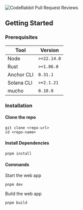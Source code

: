 ![CodeRabbit Pull Request Reviews](https://img.shields.io/coderabbit/prs/github/EpicentralLabs/solana-opx?utm_source=oss&utm_medium=github&utm_campaign=EpicentralLabs%2Fsolana-opx&labelColor=171717&color=FF570A&link=https%3A%2F%2Fcoderabbit.ai&label=CodeRabbit+Reviews)

## Getting Started

### Prerequisites
| Tool        | Version     |
|-------------|-------------|
| Node        | `>=22.14.0` |
| Rust        | `>=1.86.0`  |
| Anchor CLI  | `0.31.1`    |
| Solana CLI  | `>=2.1.21`  |
| mucho       | `0.10.0`    |

### Installation

#### Clone the repo

```shell
git clone <repo-url>
cd <repo-name>
```

#### Install Dependencies

```shell
pnpm install
```

#### Commands

Start the web app

```shell
pnpm dev
```

Build the web app

```shell
pnpm build
```
